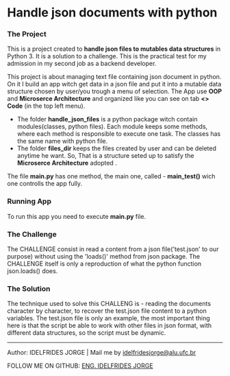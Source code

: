 # Handle json documents with python

### The Project
This is a project created to **handle json files to mutables data structures** in Python 3. 
It is a solution to a challenge. This is the practical test for my admission in my second job as a backend developer.

This project is about managing text file containing json document in python.
On it I build an app witch get data in a json file and  put it into a mutable data structure chosen by user/you trough a menu of selection. 
The App use **OOP** and **Microserce Architecture** and organized like you can see on tab **<> Code** (in the top left menu).
- The folder **handle_json_files** is a python package witch contain modules(classes, python files). Each module keeps some methods, where each method is responsible to execute one task. The classes  has the same name with python file.
- The folder **files_dir** keeps the files created by user and can be deleted anytime he want. 
So,  That is a structure seted up to satisfy the  **Microserce Architecture** adopted .

The file **main.py** has one method, the main one, called - **main_test()** wich one controlls the app fully.

### Running App
To run this app you need to execute **main.py** file.


### The Challenge


The CHALLENGE consist in read a content from a json file('test.json' to our purpose) 
without using the 'loads()' method from json package. 
The CHALLENGE itself is only a reproduction of what the python function json.loads() does.


### The Solution

The technique used to solve this CHALLENG is - reading the documents character by character,
to recover the test.json file content to a python variables.
The test.json file is only an example, the most important thing here is
that the script be able to work with other files in json format,
with different data structures, so the script must be dynamic.



-------------

Author: IDELFRIDES JORGE | Mail me by idelfridesjorge@alu.ufc.br 

FOLLOW ME ON GITHUB: [ENG. IDELFRIDES JORGE](https://github.com/idelfrides)
